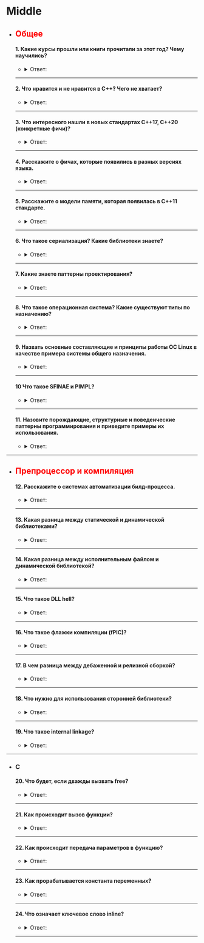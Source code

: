 # Middle

- ## <span style="color:red">Общее</span>

  #### 1. Какие курсы прошли или книги прочитали за этот год? Чему научились?

    - <details><summary>Ответ:</summary>

        - Otus [C++ professional](https://otus.ru/lessons/cpp-specialization/)
        - intel [multithreading](https://www.intel.com/content/www/us/en/support/ru-banner-inside.html)
        - [coding-interview-university](https://github.com/jwasham/coding-interview-university)
        - [Algorithms](https://github.com/Jollu8/Algorithms)
        - [LeetCode](https://leetcode.com/)
    </details>

  ---

  #### 2. Что нравится и не нравится в С++? Чего не хватает?

    - <details><summary>Ответ:</summary>

        - likes
            - Smart pointers
            - Pointers
            - free memory
            - OOP
            - C++
            - Data race
            - STL
            - Algorithms
            - I love my life because of C++

        - Unlike
            - Pointers
            - C++
            - I hate my life because it has to do with C++
    </details>

  ---

  #### 3. Что интересного нашли в новых стандартах С++17, С++20 (конкретные фичи)?

    - <details><summary>Ответ:</summary>

        - C++17
            - Nested Namespaces
            - Variable declaration in if and switch
            - if constexpr statement
            - Structured bindings
            - Fold Expressions
            - Direct list initialization of enums

        - C++20
            - C++ Concepts library
            - 3-way comparisons
            - Map contains
            - Range-based for loop
            - New identifiers ( import, module)
            - Calendar and time zone library
            - std::string functions
            - Array bounded/unbounded
            - std::to_array
            - Likely and unlikely attributes
    </details>

  ---

  #### 4. Расскажите о фичах, которые появились в разных версиях языка.

    - <details><summary>Ответ:</summary>

        - C++ best [futures](https://en.cppreference.com/w/cpp/standard_library)
    </details>

  ---

  #### 5. Расскажите о модели памяти, которая появилась в С++11 стандарте.

    - <details><summary>Ответ:</summary>

        - Модель памяти была разработана для C++11 и принята C11. Лоуренс Кроул проделал большую работу, чтобы интерфейс
          для атомарных операций был как можно ближе.
        - ##### Модель памяти С++ 11
            - Модель памяти, также известная как модель согласованности памяти, представляет собой спецификацию
              допустимого поведения многопоточных программ, выполняющихся с общей памятью. Самой базовой моделью
              является последовательная согласованность (SC), где все инструкции из всех потоков (кажутся) формируют
              общий порядок, который согласуется с порядком программы в каждом потоке.

            - Одной из наиболее важных особенностей C++11 является предоставление модели памяти с поддержкой
              многопоточности, которая позволяет писать многопоточные программы, не полагаясь на расширения для
              конкретной платформы.
            - Sequential consistency
                - SC означает, что все потоки соглашаются с порядком выполнения операций с памятью, и этот порядок
                  согласуется с порядком операций в исходном коде программы.
                - Некоторые языки программирования предлагают SC в многопроцессорной среде. В C++11 вы можете объявить
                  все общие переменные как атомарные типы C++11 с ограничениями порядка использования памяти по
                  умолчанию. В Java вы можете пометить все общие переменные как volatile[ 1 ] [ 2 ].
                - Компилятор вставляет дополнительные инструкции за кулисами, например, ограничения памяти, чтобы
                  обеспечить соблюдение порядка.

                ```c++
                std::atomic<int> x(0), y(0);
                //thread1
                x = 1;
                //thread2
                y = 1;
                //thread3
                if(x==1 && y==0)
                    print ("x first");
                //thread4
                if(y==1 && x==0)
                    print ("y first");
                // Атомарные типы C++11 гарантируют SC, поэтому для вывода обоих сообщений требуется impsbl.
                ```
                - [1. Последовательная согласованность_1](http://bartoszmilewski.com/2008/11/11/who-ordered-sequential-consistency/)
                - [2. Последовательная согласованность_2](http://preshing.com/20120612/an-introduction-to-lock-free-programming/#sequential-consistency)
            - Concurrency needs sync
                - Для повышения производительности современные процессоры часто выполняют инструкции не по порядку,
                  чтобы полностью использовать ресурсы. Поскольку аппаратное обеспечение обеспечивает целостность
                  инструкций, мы никогда не заметим этого при выполнении одного потока. Однако для нескольких потоков
                  это может привести к непредсказуемому поведению.
                - При многопоточном выполнении неконтролируемое планирование приводит к гонке данных, где результаты
                  зависят от времени выполнения кода. При некотором невезении (например, при переключении контекста в
                  несвоевременные моменты выполнения) мы получаем неверный результат.
                - (i) взаимное исключение ( атомарное )
                - Для достижения атомарности мы можем запросить у аппаратного обеспечения несколько полезных инструкций
                  для построения взаимного исключения, которое гарантирует, что если один поток выполняется в
                  критической секции, другие не смогут этого сделать.
                - (ii) ожидание другого ( условная переменная)
                - Во многих случаях поток продолжает свое выполнение только при выполнении некоторого условия. Таким
                  образом, один поток должен ждать, пока другой завершит какое-либо действие, прежде чем
                  продолжить.
                - [1. Потоки OSTEP](http://pages.cs.wisc.edu/~remzi/OSTEP/threads-intro.pdf)
                - [2. Условная переменная OSTEP](http://pages.cs.wisc.edu/~remzi/OSTEP/threads-cv.pdf)
                - [3. Условная переменная Wiki](http://en.cppreference.com/w/cpp/thread/condition_variable)
                - [4. Ограждение памяти](http://stackoverflow.com/questions/286629/what-is-a-memory-fence)
            - Memory ordering is crucial
                - Порядок операций с памятью в системе по умолчанию очень расслаблен, и ЦП имеет большую свободу
                  переупорядочивать операции, и компиляторы также могут располагать инструкции, которые он выдает, в
                  любом порядке, который им нравится, при условии, что это не влияет на очевидную работу программы.
                - В многопоточном сценарии, чтобы избежать условий гонки, следует применять порядок доступа из разных
                  потоков.
                - (i) Ограниченные гарантии ЦП
                  на любом ЦП зависимые обращения к памяти будут выполняться по порядку;
                  перекрывающиеся загрузки и сохранения внутри определенного ЦП будут казаться упорядоченными внутри
                  этого ЦП;
                  перекрывающиеся обращения к памяти могут быть объединены или отброшены.
                  (ii) преобразование кода
                  ЦП и другие устройства в системе могут использовать различные приемы для повышения производительности,
                  включая переупорядочивание, отсрочку и комбинацию операций с памятью; спекулятивные нагрузки;
                  спекулятивное предсказание переходов и различные виды кэширования.
                - оптимизация компилятора
                  что знает компилятор
                  --> все операции с памятью в этом потоке и что именно они делают, включая зависимости данных;
                  --> как быть достаточно консервативным перед лицом псевдонимов psbl
                  что не знает
                  --> какие ячейки памяти являются "изменяемыми общими" переменными и могут изменяться асинхронно из-за
                  операции с памятью
                  в другом потоке
                  --> как быть достаточно консервативным перед лицом совместного использования psbl
                  решение: скажите --> каким-то образом определите операции над "изменяемыми общими" локациями
                  Независимые операции с памятью эффективно выполняются в случайном порядке, но это может быть проблемой
                  для
                  взаимодействия CPU-CPU и для ввода-вывода, и, следовательно, нам нужен порядок.
                - (iii) заказ является контрактом
                  Вы обещаете: правильно синхронизировать вашу программу (без условий гонки)
                  «Система» обещает: обеспечить иллюзию выполнения написанной вами программы
            - Ordering techniques
                - Чтобы гарантировать SC, вы должны подумать, как предотвратить переупорядочивание памяти. Пути могут
                  быть облегченной синхронизацией или ограждением, полным ограждением или семантикой
                  приобретения/освобождения .
                - Хранилище выпуска делает свои предыдущие доступы видимыми для потока, выполняющего загрузку, который
                  видит (сопряжение) с этим хранилищем.
                - Автоматизация получения и выпуска:
                  --> не пишите заборы вручную.
                  --> заставьте компилятор писать барьеры для вас, используя абстракции «критической области»: мьютексы
                  и переменные std::
                  atomic<> .
                - (i) #1: используйте мьютексы
                  используйте блокировки мьютекса для защиты кода, который читает/записывает общие переменные.
                  Плюсы:
                  Минусы: требует осторожности при каждом использовании общих переменных.
                - ```c++
                  //Lock acquire/release:
                  mut_x.lock(); //"acquire" mut_x ==> ld.acq mut_x
                  ... read/write x ...
                  mut_x.unlock(); //"release" mut_x ==> st.rel mut_x
                  ```
                - (ii) #2: std::atomic<>
                  специальные атомарные типы автоматически защищены от переупорядочения.
                  Плюсы: просто пометьте переменную, а не везде, где она используется. Минусы: написать правильный
                  атомарный код сложнее, чем кажется.
                - ```c++
                  std::atomics: read=acquire, write=release
                  while(whose_turn != me){} //read whose_turn ==> ld.acq whose_turn
                  ... read/write x ...
                  whose_turn = someone_else; //write whose_turn ==> st.rel whose_turn
                  ```
                - (iii) #3: заборы и заказанные API
                  Ограждение/барьер памяти — это класс инструкций, обеспечивающих загрузку/сохранение памяти в ожидаемом
                  порядке. В
                  отличие от мьютексов высокого уровня и атомарных объектов, ограничения памяти зависят от аппаратного
                  обеспечения.

                - Свободное от
                    - блокировок программирование Свободная от блокировок программа никогда не может быть полностью
                      остановлена ​​ни одним
                      потоком. Полная «блокировка» может быть любой, например, тупиковой, живой или даже злонамеренной
                      диспетчерской.

                - [1. Последовательная согласованность](http://preshing.com/20120612/an-introduction-to-lock-free-programming/#sequential-consistency)
                - [2. Блокировка свободного программирования](http://stackoverflow.com/questions/14011849/lock-free-multithreaded-programming)
                - [3. Получение и освобождение семантики](http://preshing.com/20120913/acquire-and-release-semantics/)
            - Object layout
                - Все данные в программе C++ состоят из объектов, каждый из которых представляет собой «область
                  хранения».
                  Объекты могут быть простого фундаментального типа, такого как int или float, а также могут быть
                  экземплярами определяемых пользователем классов.
                  Независимо от типа объект хранится в одной или нескольких ячейках памяти. Каждая такая ячейка памяти
                  является либо объектом (или подобъектом) скалярного типа, например, short или my_class*, либо
                  последовательностью смежных.
                - Каждая переменная является объектом, включая те, которые являются членами других объектов.
                  Каждый объект занимает как минимум одну ячейку памяти.
                  Переменные фундаментального типа (например, int или char ) представляют собой точно одну ячейку
                  памяти, независимо от их размера, даже если они являются смежными или являются частью массива.
                  Смежные битовые поля являются частью одной и той же ячейки памяти.
                  Учитывая две глобальные переменные char c и char d :
                - ```c++
                  //Thread 1
                  { lock_guard<mutex> lock(cMutex);
                      c = 1;
                  }
                  //Thread 2
                  { lock_guard<mutex> lock(dMutex);
                      d = 1;
                  }
                  ```
                - В идеальном C++11 нет расы, но в реальной жизни это psbl (например, и смежные битовые поля как один
                  объект):
                - ```c++
                  //system lays out c then d contiguously
                  char tmp[4]; //32-bit scratchpad
                  memcpy(&tmp[0], &c, 4); //read 32b starting at c
                  tmp[1] = 1; //set only bits of d
                  memcpy(&c, &temp[0], 4); //write 32 bits back
                  //thread 2 sliently also write to c without holding cMutex
                  ```
              [1. Битовое поле](http://en.cppreference.com/w/cpp/language/bit_field)
              [2. Ложное совместное использование](https://software.intel.com/en-us/articles/avoiding-and-identifying-false-sharing-among-threads)
                - Спекуляция и размещение реестра
                    - предположение:
                      система (компилятор, ЦП, кеш, ...) предполагает, что условие может быть истинным (например,
                      предсказание ветвления),
                      или имеет основания полагать, что условие часто верно (например, оно было истинным последние 100
                      раз). мы выполнили
                      этот код)
                      Чтобы сэкономить время, мы можем оптимистично начать дальнейшее выполнение, основываясь на этом
                      предположении. Если
                      это правильно, мы сэкономили время. Если это неправильно, мы должны отменить любую спекулятивную
                      работу.
                    - ```c++
                      if(cond)    | {
                           lock x | unique_lock<mutex> hold(mut, defer_lock)
                              ... | if(cond)
                      if(cond)    | hold.lock();
                            use x | ...
                              ... | if(cond)
                      if(cond)    | use x
                         unlock x | ...
                                  | }//as-if "if(cond) hold.unlock()"
                      ```
                    - Приведенный выше общий шаблон безопасен для MM C++11. Но остерегайтесь ошибок компилятора...
                    - ```c++
                      //x is a shared var
                      if(cond)
                      x = 42;
                      //cond is speculated to be true, rewrite code
                      r1 = x; //read what's there
                      x = 42; //oops: optimistic write is NOT conditional
                      if(!cond) //check if we guessed wrong
                      x = r1; //oops: back-out write is NOT sc
                - размещение регистра
                - условные блокировки :
                  --> Проблема: ваш код использует блокировку по условию, но в вашей системе есть ошибка, которая
                  изменяет условную
                  запись на безусловную.
            - C++11 techniques
                - (i) std::lock_guard
                  Класс lock_guard — это оболочка мьютекса, предоставляющая удобный механизм в стиле RAII для владения
                  мьютексом на время действия блока с областью действия.
                  Когда создается объект защиты блокировки, он пытается завладеть предоставленным ему мьютексом. Когда
                  управление покидает область, в которой был создан объект защиты блокировки, блокировка_защиты
                  разрушается, а мьютекс освобождается.
                - ```c++
                  #include <thread>
                  #include <mutex>
                  #include <iostream>
    
                  int g_i = 0;
                  std::mutex g_i_mutex; //protects g_i
    
                  void safe_incremenet(){
                      std::lock_guard<std::mutex> lock(g_i_mutex);
                      ++g_i;
                      std::cout << std::this_thread::get_id() << ":" << g_i << '\n';
     
                      //g_i_mutex is automatically released when lock goes out of scope
                  }
    
                  int main(){
                      std::cout << __func__ << ": " << g_i << '\n';
                      std::thread t1(safe_increment);
                      std::thread t2(safe_increment); 
                      t1.join();
                      t2.join(); 
                      std::cout << __func__ << ": " << g_i << '\n';
                  }
                  ```
                - (ii) Используйте std::atomic для параллелизма
                  Экземпляры шаблона std::atomic предлагают операции, которые гарантированно будут восприниматься
                  другими потоками как атомарные. После создания объекта std::atomic операции над ним ведут себя так,
                  как если бы они находились внутри критической секции, защищенной мьютексом, но операции обычно
                  реализуются с использованием специальных машинных инструкций, которые более эффективны, чем в случае,
                  если бы мьютекс был занят.
                - ```c++
                  std::atomic<int> ai(0); //init ai to 0
                  ai = 10; //atomically set AI to 10
                  std::cout << ai; //atomically read AI's value
                  ++ai; //atomically increment ai to 11
                  --ai; //atomically decrement ai to 10
                  ```
                - Во время выполнения этих операторов другие потоки, читающие ai, могут видеть только значения 0, 10 или
                    11. Никакие
                        другие значения невозможны (предположим, что это единственный поток, изменяющий ai).
                - std::atomic гарантирует только то, что чтение ai является атомарным, но не гарантирует, что весь
                  оператор будет
                  выполняться атомарно.
                - Между моментом чтения значения ai и вызовом оператора << для записи в стандартный вывод другой поток
                  мог изменить
                  значение ai.
                - после создания объекта std::atomic все его функции-члены, в том числе содержащие операции RMW,
                  гарантированно будут
                  восприниматься другими потоками как атомарные.
            - (iii) Непереносимые функции по своей сути
              Для поддержки низкоуровневого программирования C++ определяет некоторые функции, зависящие от машины.
                - Битовые поля
                  Битовое поле содержит определенное количество битов, а структура памяти битового поля зависит от
                  машины.
                - volatile
                  Ключевое слово volatile указывает компилятору, что он не должен выполнять оптимизацию таких объектов.
            - потоки С++
                - (1) Управление потоками
                - (i) базовое управление
                  detach thread
                  отсоединяет поток, представленный объектом, от вызывающего потока, позволяя им выполняться независимо
                  друг от друга.
                  Оба потока продолжают работать без блокировки и синхронизации.
                  Когда любой из них завершает выполнение, его ресурсы освобождаются.

                - Вызов detach() для объекта потока оставляет поток работать в фоновом режиме, и к нему больше нельзя
                  присоединиться.

                - join thread
                  Функция возвращается после завершения выполнения потока.

                - передача владения потоком std::thread t2=std::move(t1)

                - [1 Отделение нити](http://www.cplusplus.com/reference/thread/thread/detach/)
                - [2 Соединение нити](http://www.cplusplus.com/reference/thread/thread/join/)
                - ```c++
                  //compile: -std=c++0x -pthread
                  //the func we want to execute on the new thread
                  void task1(string msg){
                      cout << "task1 says: " << msg;
                  }

                  int main(){
                      //constructs the new thread and runs it
                      //form: thread(Function&& f, Args&&... args);
                      thread t1(task1, "Hello");

                      //makes the main thread wait for the new thread to finish, then continue
                      t1.join();
                  }
                  ```
                - ```c++
                  void pause_thread(int n){
                      std::this_thread::sleep_for (std::chrono::seconds(n));
                      std::cout << "pause of " << n << " seconds ended\n";
                  }

                  int main(){
                      std::cout << "spawning and detaching 3 threads ...\n";
                      std::thread(pause_thread, 1).detach();
                      std::thread(pause_thread, 2).detach();
                      std::thread(pause_thread, 3).detach();

                      std::cout << "Done spawning thread.\n";
                      //give the detached threads time to finish, but no guarantee
                      pause_thread(5);
                      return 0;
                  }
                  ```
    </details>

  ---

  #### 6. Что такое сериализация? Какие библиотеки знаете?

    - <details><summary>Ответ:</summary>

        - [Сериализация](https://habr.com/ru/post/479462/) — процесс перевода структуры данных в последовательность
          байтов. Обратной к операции сериализации
          является операция десериализации — создание структуры данных из битовой последовательности. Сериализация
          используется для передачи объектов по сети и для сохранения их в файлы.

    </details>

  ---

  #### 7. Какие знаете паттерны проектирования?

    - <details><summary>Ответ:</summary>

        - Ссылка на [материал](https://cpphinditutorials.com/dev-cpp/16-basic-patterns-programs-in-cpp/)
        - [GoF](http://www.dre.vanderbilt.edu/~schmidt/qualcomm/GoF-patterns.html)
    </details>

  ---  

  #### 8. Что такое операционная система? Какие существуют типы по назначению?

    - <details><summary>Ответ:</summary>

      OS [wiki](https://en.wikipedia.org/wiki/Operating_system)
    </details>

  --- 

  #### 9. Назвать основные составляющие и принципы работы ОС Linux в качестве примера системы общего назначения.

    - <details><summary>Ответ:</summary>

      5 основных принципов безопасности системы Linux
      До сих пор часто люди не знают, с чего начать, когда дело доходит до информационной безопасности. С помощью 5
      основных принципов мы можем улучшить безопасность системы Linux и задаться вопросом, достаточно ли мы сделали.

        1. Знайте свою систему (системы)
           Первый принцип заключается в том, чтобы знать, что должна делать ваша система. Какова его основная роль,
           какие
           программные пакеты ему нужны и кому нужен доступ?
           Зная роль системы, вы сможете лучше защитить ее от известных и неизвестных угроз.
           ##### Меры безопасности:
            - Политика паролей
            - Надлежащее управление исправлениями программного обеспечения
            - Управление конфигурацией
            - Документация
        2. Наименьшее количество привилегий
           Каждый запущенный процесс или установленный пакет может стать целью. Специалисты по безопасности называют это
           «поверхностью атаки». Что вам нужно, так это свести к минимуму эту поверхность атаки, удалив ненужные
           компоненты,
           ограничив доступ и по умолчанию используя стратегию «запретить, если только». Последнее означает, что доступ
           по
           умолчанию заблокирован, если вы его не разрешите (внесение в белый список).
           ##### Меры безопасности:
            - Использовать минимальную/базовую установку
              Разрешайте доступ только тем, кто действительно в этом нуждается
        3. Выполняйте глубокую защиту,
           защитите систему, применяя несколько уровней безопасности. Этот принцип называется «защита в глубину» и его
           можно
           сравнить с луковицей: чтобы добраться до сердцевины, нужно чистить слой за слоем. Одна сломанная защита может
           помочь
           нам защититься от полной компрометации.
           ##### Меры безопасности:
            - IP-таблицы/Nftables
            - Усиление программных компонентов
        4. Защита — это ключ, обнаружение — необходимость
           Безопасность фокусируется на защите активов. Хотя это основная цель, мы должны учитывать, что однажды наша
           защита
           будет сломана. Поэтому мы хотим узнать это как можно скорее, чтобы мы могли правильно действовать. Здесь
           связаны оба
           принципа 3 и 4. Установите надлежащие методы обнаружения, подобные растяжкам, используемым военными.
           ##### Меры безопасности:
            - Фреймворк аудита Linux
            - Удаленное ведение журнала
            - Создавайте резервные копии и тестируйте их
        5. Знай своего врага
           Вы можете правильно защитить систему только в том случае, если знаете, с какими угрозами вы сталкиваетесь.
           Почему эта
           система должна быть целью и кто будет нацеливаться на нее? Проведите анализ рисков и определите, каким
           потенциальным
           угрозам может подвергнуться ваша система.
           ##### Меры безопасности:
            - Сканирование уязвимостей
            - Тесты на проникновение
            - Анализ риска

        - [materials](https://slidetodoc.com/the-linux-system-design-principles-design-principles-linux/)
    </details>

  ---

  #### 10 Что такое SFINAE и PIMPL?

    - <details><summary>Ответ:</summary>

        - SFINAE
            - SFINAE расшифровывается как Substitution Failure Is Not An Error. _ __Плохо сформированный код,
              возникающий в результате подстановки типов (или значений) для создания экземпляра шаблона функции или
              шаблона класса, не является серьезной ошибкой компиляции, он рассматривается только как ошибка вывода.
            - Неудачи вывода при создании экземпляров шаблонов функций или специализаций шаблонов классов удаляют этого
              кандидата из множества рассматриваемых, как если бы этот неудачный кандидат не существовал с самого
              начала.
            - ```c++
              template <class T>
              auto begin(T& c) -> decltype(c.begin()) { return c.begin(); }
              template <class T, size_t N>
              T* begin(T (&arr)[N]) { return arr; } 
              int vals[10];
              begin(vals); // OK. The first function template substitution fails because
                           // vals.begin() is ill-formed. This is not an error! That function
                           // is just removed from consideration as a viable overload candidate,
                           // leaving us with the array overload.
              ```
            - Только ошибки замены в непосредственном контексте считаются ошибками дедукции, все остальные считаются
              серьезными ошибками.
            - ```c++
              template <class T>
              void add_one(T& val) { val += 1; }
              int i = 4;
              add_one(i); // ok
              std::string msg = "Hello";
              add_one(msg); // error. msg += 1 is ill-formed for std::string, but this
                            // failure is NOT in the immediate context of substituting T
              ```
        - PIMPLS
            - Когда в заголовочный файл вносятся изменения, все исходники, включая его, необходимо перекомпилировать. В
              больших проектах и библиотеках это может вызвать проблемы со временем сборки из-за того, что даже при
              внесении небольшого изменения в реализацию всем приходится ждать некоторое время, пока они не скомпилируют
              свой код. Один из способов решить эту проблему — использовать PImpl Idiom, который скрывает реализацию в
              заголовках и включает файл интерфейса, который компилируется мгновенно.
            - Идиома PImpl (указатель на IMPLementation) — это метод, используемый для отделения реализации от
              интерфейса. Он сводит к минимуму раскрытие заголовков и помогает программистам уменьшить количество
              зависимостей при сборке за счет перемещения закрытых данных-членов в отдельный класс и доступа к ним через
              непрозрачный указатель.
            - <img src="Images/middle/img_10_1.png">
            - Как реализовать:
                1. Создайте отдельный класс (или структуру) для реализации
                2. Поместите все частные члены из заголовка в этот класс.
                3. Определите класс реализации (Impl) в файле заголовка.
                4. В заголовочном файле создайте предварительное объявление (указатель) , указывающее на класс
                   реализации.
                5. Определите деструктор и операторы копирования /присваивания .
            - Причина явного объявления деструктора заключается в том, что при компиляции интеллектуальный указатель (
              std::unique_ptr ) проверяет, существует ли в определении типа видимый деструктор, и выдает ошибку
              компиляции, если он объявлен только вперед.
            - Использование интеллектуального указателя является лучшим подходом, поскольку указатель берет на себя
              управление жизненным циклом PImpl.

        - ##### Пример:
            - Определение класса во включенном заголовочном файле является общедоступным интерфейсом класса.
            - Мы определяем уникальный указатель вместо необработанного, поскольку за время жизни объекта отвечает
              объект интерфейсного типа.
            - Поскольку std::unique_ptr является полным типом, для завершения класса реализации требуется
              объявленный пользователем деструктор и операторы копирования/присваивания.
            - Подход pimpl прозрачен с точки зрения пользователя. Внутренние изменения, внесенные в структуру
              IMPLementation, влияют только на содержащий ее файл (User.cpp) . Это означает, что пользователю не
              нужно перекомпилировать, чтобы применить эти изменения.

            ```c++
                /* |INTERFACE| User.h file */

                #pragma once
                #include <memory> // PImpl
                #include <string>
                using namespace std;

                class User {
                public:
                // Constructor and Destructors
                    ~User();
                    User(string name);
                    // Assignment Operator and Copy Constructor
                    User(const User& other);
                    User& operator=(User rhs);
                    // Getter
                    int getSalary();
                    // Setter
                    void setSalary(int);
                private:
                // Internal implementation class
                class Impl;
                // Pointer to the internal implementation
                unique_ptr<Impl> pimpl;
                };
            ```

            ```c++
                  /* |IMPLEMENTATION| User.cpp file */
                  #include "User.h"
                  #include <iostream>
                  using namespace std;
                  struct User::Impl {
                      Impl(string name) : name(move(name)){};
                      ~Impl();
                      void welcomeMessage()
                      {
                          cout << "Welcome, " << name << endl;
                      }
                      string name;
                      int salary = -1;
                      };
                      // Constructor connected with our Impl structure
                      User::User(string name) : pimpl(new Impl(move(name)))
                      {
                          pimpl->welcomeMessage();
                      }
                      // Default Constructor
                      User::~User() = default;
                      // Assignment operator and Copy constructor
                      User::User(const User& other) : pimpl(new Impl(*other.pimpl))
                      {
                      }
                      User& User::operator=(User rhs)
                      {
                          swap(pimpl, rhs.pimpl);
                          return *this;
                      }
                      // Getter and setter
                      int User::getSalary()
                      {
                          return pimpl->salary;
                      }
                      void User::setSalary(int salary)
                      {
                          pimpl->salary = salary;
                          cout << "Salary set to "
                              << salary << endl;
                      }
           ```

            - Преимущества PIMPl:
              Двоичная совместимость: двоичный интерфейс не зависит от приватных полей. Внесение изменений в
              реализацию
              не нарушит зависимый код.
              Время компиляции: время компиляции сокращается из-за того, что нужно пересобирать только файл
              реализации
              вместо того, чтобы каждый клиент перекомпилировал свой файл.
              Скрытие данных: можно легко скрыть определенные внутренние детали, такие как методы реализации и
              другие
              библиотеки, используемые для реализации общедоступного интерфейса.
              Недостатки PImpl:

            - Управление памятью: возможное увеличение использования памяти из-за большего выделения памяти, чем
              со
              структурой по
              умолчанию, что может иметь решающее значение при разработке встроенного программного обеспечения.
              Усилия по обслуживанию: обслуживание становится более сложным из-за дополнительного класса для
              использования pimpl и
              дополнительной косвенности указателя (Интерфейс можно использовать только через указатель/ссылку)
              .
              Наследование : Скрытая реализация не может быть унаследована, хотя класс PImpl может
    </details>

  ---

  #### 11. Назовите порождающие, структурные и поведенческие паттерны программирования и приведите примеры их использования.

    - <details><summary>Ответ:</summary>

        - ###### ПОРОЖДАЮЩИЕ ПАТТЕРНЫ
            - Согласно Википедии, порождающие шаблоны (creational patterns) — шаблоны проектирования, которые позволяют
              сделать систему независимой от способа создания, композиции и представления объектов.
            - Проще говоря, порождающие паттерны предназначены для создания экземпляра объекта или группы связанных
              объектов. К ним относятся:

            1. Singleton, или Одиночка
            2. Builder, или Строитель
            3. Factory Method, или Фабричный метод
            4. Prototype, или Прототип
            5. Abstract Factory, или Абстрактная фабрика

        - ##### Структурные паттерны
            - Структурные паттерны рассматривают вопросы о компоновке системы на основе классов и объектов. При этом
              могут использоваться следующие механизмы:
                - Наследование, когда базовый класс определяет интерфейс, а подклассы - реализацию. Структуры на основе
                  наследования получаются статичными.
                - Композиция, когда структуры строятся путем объединения объектов некоторых классов. Композиция
                  позволяет получать структуры, которые можно изменять во время выполнения.
                  Кратко рассмотрим особенности структрурных паттернов (шаблонов).

            1. Паттерн Adapter представляет собой программную обертку над уже существующими классами и предназначен для
               преобразования
               их интерфейсов к виду, пригодному для последующего использования в новом программном проекте.

            2. Паттерн Bridge отделяет абстракцию от реализации так, что то и другое можно изменять независимо.

            3. Паттерн Composite группирует схожие объекты в древовидные структуры. Рассматривает единообразно простые и
               сложные
               объекты.

            4. Паттерн Decorator используется для расширения функциональности объектов. Являясь гибкой альтернативой
               порождению
               классов, паттерн Decorator динамически добавляет объекту новые обязанности.

            5. Паттерн Facade предоставляет высокоуровневый унифицированный интерфейс к набору интерфейсов некоторой
               подсистемы, что
               облегчает ее использование.

            6. Паттерн Flyweight использует разделение для эффективной поддержки множества объектов.

            7. Паттерн Proxy замещает другой объект для контроля доступа к нему.

        - ##### ПОВЕДЕНЧЕСКИЕ ПАТТЕРНЫ
            - Согласно Википедии, поведенческие шаблоны (behavioral patterns) — шаблоны проектирования, определяющие
              алгоритмы и способы реализации взаимодействия различных объектов и классов.
            - Проще говоря, поведенческие паттерны связаны с распределением обязанностей между объектами и описывают
              структуру и шаблоны для передачи сообщений / связи между компонентами.
            - К ним относятся:
                - Template Method, или Шаблонный метод;
                - Iterator, или Итератор;
                - Observer, или Наблюдатель;
                - Chain of Responsibility, или Цепочка обязанностей;
                - Command, или Команда;
                - Mediator, или Посредник;
                - Memento, или Хранитель;
                - Visitor, или Посетитель;
                - Strategy, или Стратегия;
                - State, или Состояние.
    </details>

---

- ## <span style="color:red">Препроцессор и компиляция</span>

  #### 12. Расскажите о системах автоматизации билд-процесса.

    - <details><summary>Ответ:</summary>

        - [подробно](https://www.softwaretestinghelp.com/best-build-automation-software-tools/)
    </details>

  ---

  #### 13. Какая разница между статической и динамической библиотеками?

    - <details><summary>Ответ:</summary>

        - Библиотека динамической компоновки позволяет исполняемому модулю включать только ту информацию, которая
          необходима во время выполнения для поиска исполняемого кода для функции DLL. Все необходимые функции
          загружаются во время выполнения в зависимости от требований. Он будет отображаться на адрес DLL. Динамическая
          связанная библиотека также зависит от распространяемого MFC. Потому что он загружается только во время
          выполнения.

        - Статическая библиотека получает все указанные функции из библиотеки статической ссылки и помещает их вместе с
          вашим кодом в исполняемый файл. Таким образом, размер файла будет больше, чем у динамически связанной
          библиотеки. Но статическая связанная библиотека не будет зависеть ни от каких других DLL
     </details>

  ---

  #### 14. Какая разница между исполнительным файлом и динамической библиотекой?

    - <details><summary>Ответ:</summary>

        - Основное различие между EXE и DLL заключается в том, что файлы EXE могут выполняться с помощью операционной
          системы. Им не нужно какое-либо другое приложение для запуска. DLL-файлы, с другой стороны, не являются
          независимыми для запуска. Для их выполнения требуется EXE-файл.

     </details>

  ---

  #### 15. Что такое DLL hell?

    - <details><summary>Ответ:</summary>

        - [Когда приложение](https://en.wikipedia.org/wiki/DLL_Hell) А устанавливает общую библиотеку DLL версии 1.0,
          приходит приложение Б и обновляет общую библиотеку библиотеки до версии 1.1, которая должна быть совместима,
          но поведение немного отличается, затем приложение А перестает работать правильно и переустанавливает версию
          1.0, затем приложение Б останавливается. работает ... теперь представьте себе это с более чем 2 приложениями,
          скажем, дюжиной: `DLL Hell`.
    </details>

  ---

  #### 16. Что такое флажки компиляции (fPIC)?

    - <details><summary>Ответ:</summary>

        - Это `f` префикс `gcc` для параметров, которые «управляют соглашениями об интерфейсе, используемыми при
          генерации кода».
          Расшифровывается как  `PICPosition Independent Code`, это специализация `fpic` для m68K и SPARC.
          Изменить: после
          прочтения [11-й страницы документа, на который ссылается 0x6adb015](https://www.akkadia.org/drepper/dsohowto.pdf)
          Этот параметр имеет смысл только для общих библиотек, и вы сообщаете ОС, что используете глобальную таблицу
          смещения,
        - `GOT`. Это означает, что все ваши ссылки на адреса относятся к GOT, а код может использоваться несколькими
          процессами.
          В противном случае без этой опции загрузчику пришлось бы самому модифицировать все смещения.
          Излишне говорить, что мы почти всегда используем -fpic/PIC.
        - `man gcc`
            - ```
              -fpic
               Сгенерируйте позиционно-независимый код (PIC), пригодный для использования в совместно используемом
               библиотека, если она поддерживается для целевой машины. Такой код обращается ко всем
               постоянные адреса через глобальную таблицу смещений (GOT). Динамика
               загрузчик разрешает записи GOT при запуске программы (динамический
               загрузчик не является частью GCC; это часть операционной системы). Если
               размер GOT для связанного исполняемого файла превышает машинно-зависимый размер
               максимальный размер, вы получите сообщение об ошибке от компоновщика, указывающее
               что -fpic не работает; в этом случае перекомпилируйте с параметром -fPIC.
               (Эти максимальные значения составляют 8 тыс. для SPARC и 32 тыс. для m68k и RS/6000.
               У 386 такого ограничения нет.)

               Позиционно-независимый код требует специальной поддержки, и поэтому
               работает только на определенных машинах. Для 386 GCC поддерживает PIC для
               System V, но не для Sun 386i. Код, сгенерированный для
               IBM RS/6000 всегда не зависит от позиции.

               -fPIC
                Если поддерживается для целевой машины, сгенерируйте позиционно-независимый код,
                подходит для динамического связывания и позволяет избежать каких-либо ограничений на размер
                глобальная таблица смещений. Эта опция имеет значение на m68k
                и Spark.

                Позиционно-независимый код требует специальной поддержки, и поэтому
                работает только на определенных машинах.
                ```
    </details>

  ---

  #### 17. В чем разница между дебаженной и релизной сборкой?

    - <details><summary>Ответ:</summary>

        - Самое главное, что в режиме Debug нет оптимизаций, а в режиме Release оптимизации есть. Это важно, потому что
          компилятор очень продвинутый и может сделать довольно хитрое низкоуровневое улучшение вашего кода. В
          результате некоторые строки вашего кода могут остаться вообще без каких-либо инструкций, а некоторые могут
          быть перепутаны. Пошаговая отладка была бы невозможна. Кроме того, локальные переменные часто оптимизируются
          таинственным образом, поэтому контрольные значения и быстрые контрольные значения часто не работают, поскольку
          переменная «оптимизирована». А также множество других оптимизаций. Попробуйте как-нибудь отладить
          оптимизированный код .NET, и вы увидите.

        - Еще одно ключевое отличие заключается в том, что из-за этого параметры выпуска по умолчанию не беспокоят
          создание обширной информации об отладочных символах. Это файл .PDB, который вы могли заметить, и он позволяет
          отладчику выяснить, какие инструкции сборки соответствуют какой строке кода и т. д.

    </details>

  ---

  #### 18. Что нужно для использования сторонней библиотеки?

    - <details><summary>Ответ:</summary>

        - Чтобы ответить на этот вопрос, необходимо охватить несколько аспектов, ниже вы найдете два раздела:
            - пакет конфигурационного файла
            - Модуль ExternalProject CMake
        - ##### пакет конфигурационного файла
            - Если вы хотите интегрировать библиотеки, которые не входят в рамки вашего проекта, первым делом убедитесь,
              что все библиотеки предоставляют пакет файла конфигурации.

            - Пакет конфигурационных файлов обычно включает такие файлы, как `FooConfig.cmake`
              , `FooConfigVersion.cmakeи` `FooTargets.cmake`.

            - Вообще говоря, если библиотека `Foo` уже использует `CMake` и уже предоставляет пакет файла конфигурации,
              настройка вашего проекта `-DFoo_DIR:PATH=/path/to/build-or-install-dir/` позволит вам
              вызывать `find_package(Foo REQUIRED)` из вашего собственного проекта. Это позволит импортировать
              цели `CMake`, которые вы можете связать со своими собственными библиотеками или исполняемыми файлами.

            - Теперь, если библиотека `Foo` еще не использует `CMake`, есть варианты:
                - Случай 1:
                    - (a) библиотека `Foo` уже использует `CMake`
                    - (b) но НЕ предоставляйте пакет конфигурационного файла
                    - action : Предлагаю улучшить их систему сборки
                - Случай 2:
                    - (1) библиотека `Foo` не использует `CMake`
                    - (2) и сопровождающий `Foo` готовы перейти на `CMake` (или, по крайней мере, иметь `CMakeLists.txt`
                      рядом с их текущей системой сборки)
                    - action : Предлагаю улучшить их систему сборки
                - Случай 3:
                    - (1) библиотека `Foo` не использует `CMake`
                    - (2) и сопровождающий `Foo` не хотят переходить на `CMake`
                    - (3) но сопровождающий хочет сгенерировать пакет конфигурационного файла из своей текущей системы
                      сборки
                    - action : Я предлагаю им помочь. Это, например, то, что было сделано для `Qt5`, теперь он
                      предоставляет пакет конфигурационного файла.
                - Случай 4:
                    - (1) библиотека `Foo` не использует `CMake`
                    - (2) и сопровождающий `Foo` не хотят (или не готовы) переходить на `CMake`.
                    - (3) и текущая система сборки не работает должным образом, или библиотеку сложно собрать с помощью
                      более широкого набора компиляторов, или она не поддерживает кросс-компиляцию
                    - action : создайте проект (в идеале на GitHub) с именем foo-cmake-buildsystem, которое позволит
                      собрать библиотеку либо
                        - настройка проекта с указанием пути к существующему исходному дереву
                        - наличие проекта, загружающего исходный код для вас
                        - это, например, сделано для CPython. python-cmake-buildsystemНа GitHub доступен проект с именем
                - Случай 5:
                    - (1) по какой-либо причине сопровождающий Fooне хочет переходить, или поддержка альтернативной
                      системы сборки невозможна, или библиотека уже доступна в системе
                    - action : Вы можете создать объект FindFoo.cmake, который будет создавать импортированные цели.
                        - такой файл может быть специфичен для вашего проекта или может быть напрямую добавлен в CMake.
                        - это, например, случай FindOpenSSL.cmake, FindGit.cmake, ...
            - Чтобы узнать больше о пакете файла конфигурации,
              см. https://cmake.org/cmake/help/latest/manual/cmake-packages.7.html .

        - Модуль ExternalProject CMake
          Если библиотека Foo:
            - (1) недоступно в системе:
                - или не может быть установлен с помощью менеджера пакетов
                - или работа с сообществом, поддерживающим пакеты (debian, conda-forge, Chocolatey, ...), чтобы иметь
                  такой пакет невозможно
            - (2) или должен быть скомпилирован специально для вашего проекта
        - Затем ExternalProjectмодуль CMake позволит вам загружать, настраивать, создавать... эти проекты из вашего
          собственного проекта.

        - Есть несколько подходов к тому, чтобы это произошло.

        - Вот один из них, который работает хорошо: вы можете настроить двухуровневую систему сборки, которую мы
          называем: SuperBuild.

        - Чтобы поддержать этот SuperBuildподход, ваш CMakeLists.txt может иметь следующую структуру:

        - ```
          project(AwesomeProject)
          option(Awesome_ENABLE_EXTRA "Enable more awesome stuff" OFF)
          option(AwesomeProject_SUPERBUILD "Build ${PROJECT_NAME} and the projects it depends on." ON)
          if(AwesomeProject_SUPERBUILD)
          include("${CMAKE_CURRENT_SOURCE_DIR}/SuperBuild.cmake")
          return()
          endif()
          find_package(Foo REQUIRED)

          add_library(AwesomeLib ....)
          target_link_libraries(AwesomeLib PUBLIC Foo)
          ```
        - Затем в файле `SuperBuild.cmake` у вас будут примерно два вызова:
        - ```
          ExternalProject_Add(Foo
          GIT_REPOSITORY "git://github.com/Foo/Foo"
          GIT_TAG "123456"
          SOURCE_DIR ${CMAKE_BINARY_DIR}/Foo
          BINARY_DIR ${CMAKE_BINARY_DIR}/Foo-build
          CMAKE_CACHE_ARGS
          -DFOO_ENABLE_BAR:BOOL=1
          INSTALL_COMMAND ""
          )
 
          ExternalProject_Add(AwesomeProject
          SOURCE_DIR ${CMAKE_CURRENT_SOURCE_DIR}
          BINARY_DIR ${CMAKE_BINARY_DIR}/AwesomeProject-build
          DOWNLOAD_COMMAND ""
          UPDATE_COMMAND ""
          CMAKE_CACHE_ARGS
          -Foo_DIR:PATH=${CMAKE_BINARY_DIR}/Foo-build
          -DAwesome_ENABLE_EXTRA:BOOL=${Awesome_ENABLE_EXTRA}
          INSTALL_COMMAND ""
          )
          ```

        - Это означает, что обычное дерево сборки теперь находится в подкаталоге `AwesomeProject-build`.

        - Обратите внимание, что `Foo-build` и `AwesomeProject-build` являются двумя независимыми деревьями сборки,
          связующим звеном
          между ними является рассмотренный выше конфиг-файл пакета.

        - Это стало возможным благодаря настройке `AwesomeProject`
          подпроекта `-Foo_DIR:PATH=${CMAKE_BINARY_DIR}/Foo-build` и вызову
          `find_package(Foo REQUIRED)`.

        - Если вы используете такие инструменты, как `VisualStudio`, вы можете открыть файл решения, найденный в любом
          из этих
          подкаталогов.

        - Чтобы узнать больше о внешнем проекте: [here](https://cmake.org/cmake/help/latest/module/ExternalProject.html)

        - ##### вывод
            - Есть еще много деталей, но я надеюсь, что это позволит вам лучше понять, что возможно.
    </details>

  ---

  #### 19. Что такое internal linkage?

    - <details><summary>Ответ:</summary>

        - Часто довольно трудно провести различие между масштабом и связью, а также ролью, которую они играют. Эта
          статья фокусируется на области действия и связи, а также на том, как они используются в языке C.
          Примечание. Все программы на C были скомпилированы на 64-битной версии GCC 4.9.2. Кроме того, в этой статье
          термины «идентификатор» и «имя» используются взаимозаменяемо.

        - ##### Определения
            - Область действия. Область действия идентификатора — это часть программы, в которой идентификатор может
              быть доступен напрямую. В C все идентификаторы имеют лексическую (или статическую) область видимости.
              Связывание: Связывание описывает, как имена могут или не могут ссылаться на один и тот же объект во всей
              программе или в одной единице перевода.
              Вышеупомянутое похоже на Scope, но это не так. Чтобы понять, что означает вышеизложенное, давайте
              углубимся в процесс компиляции.
              Единица перевода: Единица перевода — это файл, содержащий исходный код, файлы заголовков и другие
              зависимости. Все эти источники сгруппированы вместе, чтобы сформировать единую единицу трансляции, которая
              затем может использоваться компилятором для создания одного исполняемого объекта. Важно правильно связать
              источники. Например, компилятор должен знать, что `printf` определение находится в stdioзаголовочном
              файле.
        - В C и C++ программа, состоящая из нескольких файлов с исходным кодом, компилируется по одному . До
          процесса компиляции переменная может быть описана ее областью видимости. Это свойство связи вступает в
          игру только тогда, когда начинается процесс связывания. Таким образом, область видимости — это свойство,
          обрабатываемое компилятором, тогда как компоновка — это свойство, обрабатываемое компоновщиком.

        - Компоновщик связывает ресурсы вместе на этапе связывания процесса компиляции. Компоновщик — это программа,
          которая
          принимает несколько файлов машинного кода в качестве входных данных и создает исполняемый объектный код.
          Он разрешает
          символы (т. е. извлекает определение символов, таких как «+» и т. д.) и упорядочивает объекты в адресном
          пространстве.

        - Связывание — это свойство, описывающее, как компоновщик должен связать переменные. Должна ли быть доступна
          переменная
          для использования в другом файле? Следует ли использовать переменную только в объявленном файле? Оба
          определяются
          связью.
          Таким образом, связывание позволяет вам связывать имена вместе для каждого файла, область действия
          определяет
          видимость этих имен.
          Существует 2 типа связи:

            - Внутренняя связь : идентификатор, реализующий внутреннюю связь, недоступен за пределами единицы перевода,
              в которой он
              объявлен. Любой идентификатор внутри единицы может получить доступ к идентификатору, имеющему внутреннюю
              связь. Он
              реализуется ключевым словом static. Внутренне связанный идентификатор хранится в инициализированном или
              неинициализированном сегменте оперативной памяти. ( примечание: static также имеет значение в отношении
              области
              действия, но здесь это не обсуждается).
              Некоторые примеры:

        - ##### Животные.cpp
            ```c
            // C code to illustrate Internal Linkage
            #include <stdio.h>
            static int animals = 8;
            const int i = 5;
            int call_me(void)
            {
                printf("%d %d", i, animals);
            }
            ```

            - Приведенный выше код реализует статическую привязку к идентификатору `animals`. Учтите `Feed.cpp`, что
              находится в той же
              единице перевода.

        - ##### Feed.cpp
            - ```c
              // C code to illustrate Internal Linkage
              #include <stdio.h>
              int main()
              {
                  call_me();
                  animals = 2;
                  printf("%d", animals);
                  return 0;
              }
              ```
            - При компиляции сначала `Animals.cpp`, а затем `Feed.cpp` мы получаем

            - `Выход: 5 8 2`
            - Теперь учтите, что Feed.cpp находится в другой единице перевода. Он будет скомпилирован и запущен, как
              указано выше,
              только если мы используем #include "Animals.cpp".
              Рассмотрим Wash.cpp, расположенный в 3-й единице трансляции.

            - ##### Wash.cpp
            - ```c
               // C code to illustrate Internal Linkage
               #include <stdio.h>
               #include "animal.cpp" // note that animal is included.
               int main()
               {
                   call_me();
                   printf("\n having fun washing!");
                   animals = 10;
                   printf("%d\n", animals);
                   return 0;
               }
               ```
            - При компиляции получаем:
            - ```
               Вывод : 5 8`
               весело стираю!
               10
               ```
            - Есть 3 единицы перевода (животные, корм, стирка), которые используют `animals` код.
              Это приводит нас к выводу, что каждая единица перевода обращается к своей собственной копии
              файла `animals`.
              Поэтому мы
              имеем `animals= 8` для `Animals.cpp`, `animals= 2` для `Feed.cpp` и `animals= 10` для `Wash.cpp`. Файл.
              Такое поведение
              потребляет
              память и снижает производительность.

            - Еще одно свойство внутренней компоновки заключается в том, что она реализуется только в том случае, если
              переменная
              имеет глобальную область видимости , а все константы по умолчанию связаны внутри.

            - Использование: Как мы знаем, переменная с внутренней связью передается путем копирования. Таким образом,
              если
              заголовочный файл имеет функцию fun1()и исходный код, в который она включена, также имеет ее, fun1()но с
              другим
              определением, то эти две функции не будут конфликтовать друг с другом. Таким образом, мы обычно используем
              внутреннюю
              компоновку, чтобы скрыть локальные вспомогательные функции модуля перевода от глобальной области
              видимости. Например,
              мы можем включить заголовочный файл, содержащий метод чтения ввода от пользователя, в файл, который может
              описывать
              другой метод чтения ввода от пользователя. Обе эти функции независимы друг от друга, когда связаны.

            - Внешняя связь: идентификатор, реализующий внешнюю связь, виден каждой единице перевода . Внешне связанные
              идентификаторы совместно используются единицами перевода и считаются расположенными на самом внешнем
              уровне программы.
              На практике это означает, что вы должны определить идентификатор в месте, которое видно всем, чтобы у него
              было только
              одно видимое определение. Это связь по умолчанию для глобальных переменных и функций. Таким образом, все
              экземпляры
              определенного идентификатора с внешней связью ссылаются на один и тот же идентификатор в программе.
              Ключевое слово
              `extern` реализует внешнюю связь.
              Когда мы используем ключевое слово extern, мы говорим компоновщику искать определение в другом месте.
              Таким образом,
              объявление внешнего идентификатора не занимает места. `Extern` идентификаторы обычно хранятся в
              инициализированном/неинициализированном или текстовом сегменте ОЗУ.

            - Пожалуйста, пройдитеПонимание ключевого слова extern в `C` , прежде чем переходить к следующим
              примерам.
              Можно использоват `extern` переменную в локальной области видимости. В нем должны быть дополнительно
              изложены
              различия
              между увязкой и объемом. Рассмотрим следующий код:
            - ```c
              // C code to illustrate External Linkage
              #include <stdio.h>

              void foo()
              {
              int a;
              extern int b; // line 1
              }

              void bar()
              {
              int c;
              c = b; // error
              }

              int main()
              {
              foo();
              bar();
              }
              ```
            - Ошибка: «b» не был объявлен в этой области

            - Объяснение: переменная bимеет локальную область действия в функции foo, даже если это
              externпеременная. Обратите
              внимание, что компиляция выполняется перед компоновкой; т.е. область действия — это концепция, которую
              можно
              использовать только на этапе компиляции. После того, как программа скомпилирована, нет такого понятия,
              как «область
              действия переменной».

            - При компиляции учитывается объем b. Он имеет локальную область действия в foo(). Когда компилятор видит
              externобъявление, он полагает, что где-то есть определение, bи позволяет компоновщику обработать все
              остальное.

            - Однако тот же компилятор будет проходить через bar()функцию и пытаться найти переменную b. Поскольку bбыл
              объявлен
              extern, компилятор еще не выделил ему память; его еще не существует. Компилятор позволит компоновщику
              найти
              определение bв единице перевода, а затем компоновщик присвоит bзначение, указанное в определении. Только
              тогда bона
              будет существовать и будет назначена память. Однако, поскольку во время компиляции в области действия
              bar()или даже в
              глобальной области нет объявления, компилятор выдает указанную выше ошибку.

            - Учитывая, что работа компилятора состоит в том, чтобы убедиться, что все переменные используются в
              пределах их области
              видимости, он жалуется, когда видит bin bar(), когда bбыл объявлен в foo()области видимости . Компилятор
              остановит
              компиляцию, и программа не будет передана компоновщику.

            - Мы можем исправить программу, объявив bее глобальной переменной, переместив строку 1 перед fooопределением

            - Давайте посмотрим на другой пример

            - ```c
              // C code to illustrate External Linkage
              #include <stdio.h>

              int x = 10;
              int z = 5;
              int main()
              {
                   extern int y; // line 2
                   extern int z;
                   printf("%d %d %d", x, y, z);
              }
              int y = 2;
              ```
            - `Выход: 10 2 5`
            - Мы можем объяснить вывод, наблюдая за поведением внешней связи. Мы определяем 2 переменные xи zв
              глобальной области
              видимости. По умолчанию оба они имеют внешнюю связь. Теперь, когда мы объявляем yas extern, мы сообщаем
              компилятору,
              что существует a yс некоторым определением в той же единице перевода. Обратите внимание, что это
              происходит на этапе
              компиляции, когда компилятор доверяет externключевому слову и компилирует остальную часть программы.
              Следующая строка
              extern int zне влияет на z, так как zпо умолчанию связана с внешней ссылкой, когда мы объявили ее как
              глобальную
              переменную вне программы. Когда мы сталкиваемся со printfстрокой, компилятор видит 3 переменные, все 3
              были объявлены
              ранее, и все 3 используются в своих областях (вprintfфункция). Таким образом, программа успешно
              компилируется, даже
              если компилятор не знает определенияy

            - Следующий этап — связывание. Компоновщик просматривает скомпилированный код xи zсначала находит. Поскольку
              они
              являются глобальными переменными, по умолчанию они связаны извне. Затем компоновщик обновляет значение xи
              zво всей
              единице перевода как 10 и 5. Если есть какие-либо ссылки на xи zв любом другом файле в единице перевода,
              они
              устанавливаются равными 10 и 5.

            - Теперь компоновщик приходит в себя extern int yи пытается найти какое-либо определение yв единице
              перевода. Он
              просматривает каждый файл в единице перевода, чтобы найти определение y. Если он не найдет никакого
              определения, будет
              выдана ошибка компоновщика. В нашей программе мы дали определение снаружи main(), которое уже для нас
              скомпилировано.
              Таким образом, компоновщик находит это определение и обновляет его y.
    </details>

---

- ### C

  #### 20. Что будет, если дважды вызвать free?

    - <details><summary>Ответ:</summary>

        - Double free error возникают, когда free()вызывается более одного раза с одним и тем же адресом памяти в
          качестве аргумента.
          Двойной вызов free()одного и того же значения может привести к утечке памяти. Когда программа вызывается
          free()дважды с одним и тем же аргументом, структуры данных управления памятью программы повреждаются и могут
          позволить злоумышленнику записывать значения в произвольные области памяти. Это повреждение может привести к
          сбою программы или, в некоторых случаях, к изменению потока выполнения. Перезаписывая определенные регистры
          или области памяти, злоумышленник может заставить программу выполнять код по своему выбору, что часто приводит
          к созданию интерактивной оболочки с повышенными разрешениями.
          Когда буфер free()'d', считывается связанный список свободных буферов, чтобы переупорядочить и объединить
          фрагменты свободной памяти (чтобы иметь возможность выделять буферы большего размера в будущем). Эти фрагменты
          располагаются в виде двойного связанного списка, который указывает на предыдущий и следующий фрагменты.
          Отключение неиспользуемого буфера (что происходит при free()его вызове) может позволить злоумышленнику
          записать произвольные значения в память; существенно перезаписывая ценные регистры, вызывая шеллкод из
          собственного буфера.
        - ##### Последствия
            - Контроль доступа: двойное освобождение памяти может привести к условию «записать что и где», что позволит
              злоумышленнику выполнить произвольный код.
    </details>

  ---

  #### 21. Как происходит вызов функции?

    - <details><summary>Ответ:</summary>

        - Функции используются в программировании повсеместно, поэтому реверс-инженер должен хорошо понимать общие
          принципы построения программного кода при вызове функций. В этой заметке мы рассмотрим 3 вида функций:
            1. Функции, которые не возвращают значение (void).
            2. Функции, которые возвращают целое число.
            3. Функции с параметрами.
        - Вызов функций выглядит следующим образом:
      ```c
      newfunc();
      newfuncret();
      funcparams(intvar, stringvar, charvar);
      ```
        - Давайте глянем, каким образом осуществляется вызов функций newfunc() и newfuncret() без параметров, и как это
          выглядит в машинном коде:
      ```asm
      call newfunc
      call newfuncret
      ```

        - Функция `newfunc()` просто осуществляет вывод сообщения «Hello! I’m a new function!»:
      ```c
      void newfunc() { // новая функция, не имеющая параметров
      printf("Hello! I'm a new function"!);
      }
      ```
        - Функция newfunc() в машинном коде:
        - <img src="Images/middle/img_21_1.png">
        - Здесь функция задействует инструкцию `retn`, но только лишь для возврата к предыдущему местоположению (это
          необходимо, чтобы программа смогла продолжить работу после завершения функции).

        - Теперь давайте посмотрим на функцию `newfuncret()`, генерирующую случайное целое число посредством функции С++
          rand() с последующим его возвратом.
      ```c
      int newfuncret() { // новая функция, которая что-то возвращает
          int A = rand();
          return A;
      }
      ```

        - Функция `newfuncret()` в машинном коде:
        - <img src="Images/middle/img_21_2.png">
        - Итак, в первую очередь выделяется место под переменную A. Далее происходит вызов функции rand(), результат
          которой помещается в EAX-регистр. Потом значение EAX помещается в место, которое выделено под переменную A, по
          сути, присваивая результат функции rand() переменной A. В конце концов, переменная A помещается в регистр EAX,
          что необходимо для того, чтобы функция смогла его применять в качестве возвращаемого параметра.

        - В принципе, мы разобрались с тем, каким образом осуществляется вызов функций без параметров, а также с тем,
          что именно происходит при возврате значения из функции. Теперь пришло время поговорить о вызове функции с
          параметрами. Такой вызов выглядит так:

        - ```funcparams(intvar, stringvar, charvar);```

        - Вызов функции с параметрами в машинном коде:
        - `sorry bad img`
        - <img src="Images/middle/">
    </details>

  ---

  #### 22. Как происходит передача параметров в функцию?

    - <details><summary>Ответ:</summary>

        - Обмен информацией между вызываемой и вызывающей функциями осуществляется с помощью механизма передачи
          параметров. Список_переменных, указанный в заголовке функции называется формальными параметрами или просто
          параметрами функции. Список_переменных в операторе вызова функции — это фактические параметры или аргументы.
        - Передача параметров выполняется следующим образом. Вычисляются выражения, стоящие на месте фактических
          параметров. Затем формальным параметрам присваиваются значения фактических. Выполняется проверка типов и при
          необходимости выполняется их преобразование.
        - Передача параметров в функцию может осуществляться по значению и по адресу.
        - При передачи данных по значению функция работает с копиями фактических параметров, и доступна к исходным
          значениям аргументов у нее нет. При передачи по адресу в функцию передается не переменная, а ее адрес, и,
          следовательно, функция имеет доступ к ячейкам памяти, в которых хранятся аргументов. Таким образом, данные,
          переданные по значению, функция изменить не может, в отличие от данных, переданных по адресу.
        - Если требуется запретить изменение параметра внутри функции, используют модификатор const. Заголовок функции в
          общем виде будет выглядеть так:
        - ```тип имя_функции (const тип_переменной* имя_переменной, …)```
        - ##### Пример
        - ```c
          #include "stdafx.h"
          #include <iostream>
          using namespace std;
          int f1(int i) //данные передаются по значению
          {
              return (i++);
          }
          int f2 (int* j) //данные передаются по адресу
          { 
              //при подстановке фактического параметра,
              //для получения его значения, применяется операция разадресации *
              return((*j)++);
          }
          int f3 (const int* k) //изменение параметра не предусмотрено
          {
              return (*k);
          }
          int main ()
          {
              int a;
              cout<<"a=";
              cin>>a;
              f1(a);
              cout<<"a="<<a<<"\n";
              f2(&a); //для передачи фактического параметра
              //используется операция взятия адреса &
              cout<<"a="<<a<<"\n";
              f3(&a);
              cout<<"a="<<a<<"\n";
              system ("pause");
              return 0;
          }
          ```
    </details>

  ---

  #### 23. Как прорабатывается константа переменных?

    - <details><summary>Ответ:</summary>

        - [Повторение](https://thelib.info/informatika/1865133-konstanty-i-konstantnye-peremennye/)
        - В Си существует всего лишь несколько базовых типов:
        - ü char - единичный байт, который может содержать один символ из допустимого символьного набора;
        - ü int - целое, обычно отображающее естественное представление целых в машине;
        - ü float - число с плавающей точкой одинарной точности;
        - ü double - число с плавающей точкой двойной точности
    </details>

  ---

  #### 24. Что означает ключевое слово inline?

    - <details><summary>Ответ:</summary>

        - Встроенная функция — одна из важных особенностей C++. Итак, давайте сначала разберемся, почему используются
          встроенные функции и какова цель встроенных функций?
        - Когда программа выполняет инструкцию вызова функции, ЦП сохраняет адрес памяти инструкции, следующей за
          вызовом функции, копирует аргументы функции в стек и, наконец, передает управление указанной функции. Затем ЦП
          выполняет код функции, сохраняет возвращаемое значение функции в предопределенной ячейке памяти/регистре и
          возвращает управление вызывающей функции. Это может стать накладным, если время выполнения функции меньше, чем
          время переключения с вызывающей функции на вызываемую функцию (вызываемую). Для функций, которые являются
          большими и/или выполняют сложные задачи, накладные расходы на вызов функции обычно незначительны по сравнению
          с количеством времени, которое требуется для выполнения функции. Однако для небольших часто используемых
          функций время, необходимое для вызова функции, часто намного превышает время, необходимое для фактического
          выполнения кода функции. Эти накладные расходы возникают для небольших функций, поскольку время выполнения
          небольшой функции меньше, чем время переключения.
        - C++ предоставляет встроенные функции для уменьшения накладных расходов на вызов функций. Встроенная функция —
          это функция, которая раскрывается в строке при вызове. Когда вызывается встроенная функция, весь код
          встроенной функции вставляется или заменяется в точке вызова встроенной функции. Эта замена выполняется
          компилятором C++ во время компиляции. Встроенная функция может повысить эффективность, если она небольшая.
          Синтаксис для определения встроенной функции:
        - встроенное имя-функции возвращаемого типа (параметры)
        - ```c
          {
          // код функции
          }
          ```  
        - Помните, встраивание — это только запрос к компилятору, а не команда. Компилятор может игнорировать запрос на
          встраивание. Компилятор может не выполнять встраивание в таких случаях, как:
            1) Если функция содержит цикл. (for, while, do-while)
            2) Если функция содержит статические переменные.
            3) Если функция рекурсивная.
            4) Если тип возвращаемого значения функции отличен от void, а оператор return не существует в теле функции.
            5) Если функция содержит оператор switch или goto.

        - Встроенные функции обеспечивают следующие преимущества:
            1) Не возникает накладных расходов на вызов функций.
            2) Это также сохраняет накладные расходы на переменные push/pop в стеке при вызове функции.
            3) Это также экономит накладные расходы на обратный вызов функции.
            4) Когда вы встраиваете функцию, вы можете разрешить компилятору выполнять специфичную для контекста
               оптимизацию тела
               функции. Такая оптимизация невозможна для обычных вызовов функций. Другие оптимизации могут быть получены
               путем
               рассмотрения потоков вызывающего контекста и вызываемого контекста.
            5) Встроенная функция может быть полезна (если она небольшая) для встраиваемых систем, потому что встроенная
               функция
               может дать меньше кода, чем преамбула и возврат вызова функции.

        - Недостатки встроенной функции:
            1) Добавленные переменные из встроенной функции потребляют дополнительные регистры. После встроенной
               функции, если число
               переменных, которые будут использовать регистр, увеличивается, это может создать накладные расходы на
               использование
               ресурсов переменной регистра. Это означает, что при подстановке тела встроенной функции в точке вызова
               функции также
               вставляется общее количество переменных, используемых функцией. Таким образом, количество регистров,
               которые будут
               использоваться для переменных, также будет увеличено. Таким образом, если после встраивания функций
               количество
               переменных резко возрастет, это наверняка вызовет накладные расходы на использование регистров.
            2) Если вы используете слишком много встроенных функций, размер двоичного исполняемого файла будет большим
               из-за
               дублирования одного и того же кода.
            3) Слишком частое встраивание также может снизить частоту попаданий в кэш инструкций, тем самым снизив
               скорость выборки
               инструкций из кэш-памяти в первичную память.
            4) Встроенная функция может увеличить время компиляции, если кто-то изменит код внутри встроенной функции,
               тогда все
               места вызова должны быть перекомпилированы, потому что компилятору потребуется заменить весь код еще раз,
               чтобы
               отразить изменения, в противном случае он продолжит работу со старой функциональностью. .
            5) Встроенные функции могут быть бесполезны для многих встраиваемых систем. Потому что во встраиваемых
               системах размер
               кода важнее скорости.
            6) Встроенные функции могут вызвать перегрузку, поскольку встраивание может увеличить размер двоичного
               исполняемого
               файла. Переполнение памяти приводит к снижению производительности компьютера.

        - Следующая программа демонстрирует использование встроенной функции.
        - ```c
          #include <iostream>
          using namespace std;
          inline int cube(int s)
          {
              return s*s*s;
          }
          int main()
          {
              cout << "The cube of 3 is: " << cube(3) << "\n";
              return 0;
          }
          ```
        - Встроенная функция и классы.
          Также возможно определить встроенную функцию внутри класса. На самом деле все функции, определенные внутри класса, неявно встроены. Таким образом, здесь также применяются все ограничения встроенных функций. Если вам нужно явно объявить встроенную функцию в классе, просто объявите функцию внутри класса и определите ее вне класса, используя ключевое слово inline.
        - Например:
        - ```c
          class S
          {
          public:
              inline int square(int s) // redundant use of inline
              {
                   // this function is automatically inline
                   // function body
              }
          };
          ```
        - Вышеприведенный стиль считается плохим стилем программирования. Лучший стиль программирования — просто написать прототип функции внутри класса и указать его как встроенный в определении функции.
          Например:
        - ```c++
          class S
          {
          public:
              int square(int s); // declare the function
          };
    
          inline int S::square(int s) // use inline prefix
          {
    
          }
          ```
        - Следующая программа демонстрирует эту концепцию:
        - ```c++
          #include <iostream>
          using namespace std;
          class operation
          {
              int a,b,add,sub,mul;
              float div;
          public:
              void get();
              void sum();
              void difference();
              void product();
              void division();
          };
          inline void operation :: get()
          {
              cout << "Enter first value:";
              cin >> a;
              cout << "Enter second value:";
              cin >> b;
          }
    
          inline void operation :: sum()
          {
              add = a+b;
              cout << "Addition of two numbers: " << a+b << "\n";
          }
    
          inline void operation :: difference()
          {
              sub = a-b;
              cout << "Difference of two numbers: " << a-b << "\n";
          }
    
          inline void operation :: product()
          {
              mul = a*b;
              cout << "Product of two numbers: " << a*b << "\n";
          }
    
          inline void operation ::division()
          {
              div=a/b;
              cout<<"Division of two numbers: "<<a/b<<"\n" ;
          }
    
          int main()
          {
              cout << "Program using inline function\n";
              operation s;
              s.get();
              s.sum();
              s.difference();
              s.product();
              s.division();
              return 0;
          }
          ```
          
    </details>
  
  ---
 
  #### 